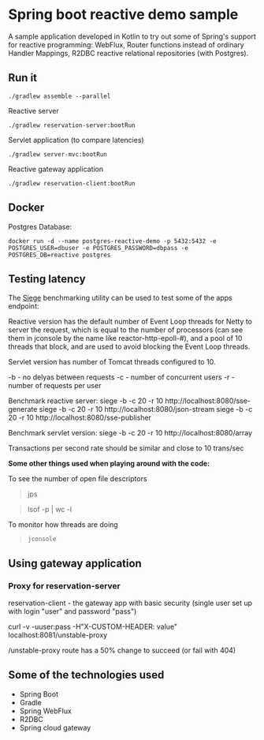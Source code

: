 # Spring boot reactive demo sample

A sample application developed in Kotlin to try out some of Spring's support for reactive programming: WebFlux, 
Router functions instead of ordinary Handler Mappings, R2DBC reactive relational repositories (with Postgres).

## Run it

`./gradlew assemble --parallel`

Reactive server

`./gradlew reservation-server:bootRun`

Servlet application (to compare latencies)

`./gradlew server-mvc:bootRun`

Reactive gateway application

`./gradlew reservation-client:bootRun`

## Docker

Postgres Database:

`docker run -d --name postgres-reactive-demo -p 5432:5432 -e POSTGRES_USER=dbuser -e POSTGRES_PASSWORD=dbpass -e POSTGRES_DB=reactive postgres`

## Testing latency

The [Siege](https://github.com/JoeDog/siege) benchmarking utility can be used to test some of the apps endpoint:

Reactive version has the default number of Event Loop threads for Netty to server the request, which is equal to the 
number of processors (can see them in jconsole by the name like reactor-http-epoll-#), and a pool of 10 threads that 
block, and are used to avoid blocking the Event Loop threads.

Servlet version has number of Tomcat threads configured to 10.
 
-b - no delyas between requests
-c - number of concurrent users
-r - number of requests per user

Benchmark reactive server:
siege -b -c 20 -r 10 http://localhost:8080/sse-generate
siege -b -c 20 -r 10 http://localhost:8080/json-stream
siege -b -c 20 -r 10 http://localhost:8080/sse-publisher

Benchmark servlet version:
siege -b -c 20 -r 10 http://localhost:8080/array

Transactions per second rate should be similar and close to 10 trans/sec 

**Some other things used when playing around with the code:**

To see the number of open file descriptors

> jps

> lsof -p <process id> | wc -l

To monitor how threads are doing

> `jconsole`

## Using gateway application

### Proxy for reservation-server

reservation-client - the gateway app with basic security (single user set up with login "user" and password "pass")

curl -v -uuser:pass -H"X-CUSTOM-HEADER: value" localhost:8081/unstable-proxy

/unstable-proxy route has a 50% change to succeed (or fail with 404)

## Some of the technologies used

* Spring Boot
* Gradle
* Spring WebFlux
* R2DBC
* Spring cloud gateway
